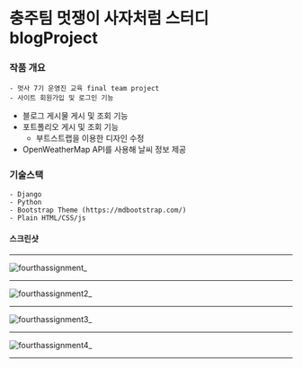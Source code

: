 # 충주팀 멋쟁이 사자처럼 스터디 blogProject


### 작품 개요
	- 멋사 7기 운영진 교육 final team project
	- 사이트 회원가입 및 로그인 기능
  - 블로그 게시물 게시 및 조회 기능
  - 포트폴리오 게시 및 조회 기능
	- 부트스트랩을 이용한 디자인 수정
  - OpenWeatherMap API를 사용해 날씨 정보 제공

### 기술스택
	- Django
	- Python
	- Bootstrap Theme (https://mdbootstrap.com/)
	- Plain HTML/CSS/js


#### 스크린샷

***

![fourthassignment_](https://user-images.githubusercontent.com/22811639/53909980-2ade6200-4096-11e9-8779-0da1ceed4aac.png)


***

![fourthassignment2_](https://user-images.githubusercontent.com/22811639/53909985-2d40bc00-4096-11e9-85c1-18fc7f7a48c1.png)

***

![fourthassignment3_](https://user-images.githubusercontent.com/22811639/53909989-2f0a7f80-4096-11e9-8efa-7bbaabe3baec.png)

***

![fourthassignment4_](https://user-images.githubusercontent.com/22811639/53910000-316cd980-4096-11e9-9701-801bf05ddc74.png)

***

